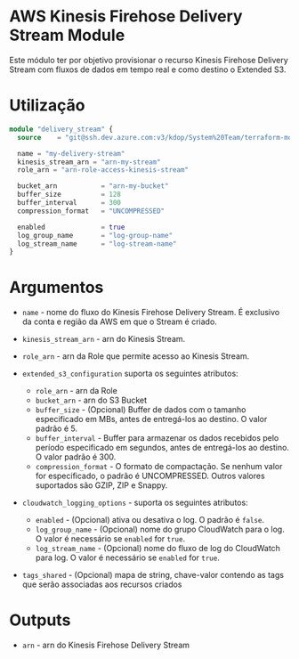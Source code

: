 # AWS Kinesis Firehose Delivery Stream Module

Este módulo ter por objetivo provisionar o recurso Kinesis Firehose Delivery Stream com fluxos de dados em tempo real e como destino o Extended S3.

# Utilização

```terraform
module "delivery_stream" {
  source    = "git@ssh.dev.azure.com:v3/kdop/System%20Team/terraform-modules//provider/aws/kinesis/firehose/s3"

  name = "my-delivery-stream"
  kinesis_stream_arn = "arn-my-stream"
  role_arn = "arn-role-access-kinesis-stream"

  bucket_arn           = "arn-my-bucket"
  buffer_size          = 128
  buffer_interval      = 300
  compression_format   = "UNCOMPRESSED"

  enabled              = true
  log_group_name       = "log-group-name"
  log_stream_name      = "log-stream-name"
}
```

# Argumentos

* `name` - nome do fluxo do Kinesis Firehose Delivery Stream. É exclusivo da conta e região da AWS em que o Stream é criado.

* `kinesis_stream_arn` - arn do Kinesis Stream.

* `role_arn` - arn da Role que permite acesso ao Kinesis Stream.

* `extended_s3_configuration` suporta os seguintes atributos:

  * `role_arn` - arn da Role
  * `bucket_arn` - arn do S3 Bucket
  * `buffer_size` - (Opcional) Buffer de dados com o tamanho especificado em MBs, antes de entregá-los ao destino. O valor padrão é 5.
  * `buffer_interval` - Buffer para armazenar os dados recebidos pelo período especificado em segundos, antes de entregá-los ao destino. O valor padrão é 300.
  * `compression_format` - O formato de compactação. Se nenhum valor for especificado, o padrão é UNCOMPRESSED. Outros valores suportados são GZIP, ZIP e Snappy.

* `cloudwatch_logging_options` - suporta os seguintes atributos:

  * `enabled` - (Opcional) ativa ou desativa o log. O padrão é `false`.
  * `log_group_name` - (Opcional) nome do grupo CloudWatch para o log. O valor é necessário se `enabled` for `true`.
  * `log_stream_name` - (Opcional) nome do fluxo de log do CloudWatch para log. O valor é necessário se `enabled` for `true`.

* `tags_shared` - (Opcional) mapa de string, chave-valor contendo as tags que serão associadas aos recursos criados

# Outputs

* `arn` - arn do Kinesis Firehose Delivery Stream
